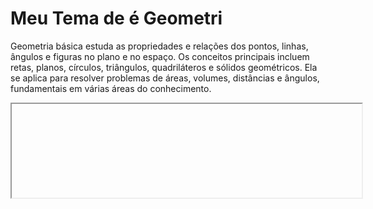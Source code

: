   <!DOCTYPE html>
  <html lang="pt-BR">
  <head>
  <meta charset="UTF-8">
  <meta name="viewport" content="width=device-width, initial-scale=1.0">
  <title>Meu Projeto de Matemaica II</title>
  </head>
  <body>
  <h1>Meu Tema de é Geometri</h1>
  <p>Geometria básica estuda as propriedades e relações dos pontos, linhas, ângulos e figuras no plano e no espaço. Os conceitos principais incluem retas, planos, círculos, triângulos, quadriláteros e sólidos geométricos. Ela se aplica para resolver problemas de áreas, volumes, distâncias e ângulos, fundamentais em várias áreas do conhecimento.<p>
  </img scr="https://share.google/images/lfbKSEVIzYz4jToN7" alt="geografia" width="400">
  <iframe width="560" heigth="315" scr="https://youtu.be/Znphe5ySaPQ?feature=shared" title="Video mtematica" frameboarder="0" allowfullscream></iframe>
  </html>